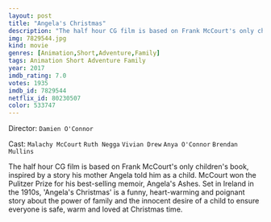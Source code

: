 ```yaml
---
layout: post
title: "Angela's Christmas"
description: "The half hour CG film is based on Frank McCourt's only children's book, inspired by a story his mother Angela told him as a child. McCourt won the Pulitzer Prize for his best-selling memoir, Angela's Ashes. Set in Ireland in the 1910s, 'Angela's Christmas' is a funny, heart-warming and poignant story about the power of family and the innocent desire of a child to ensure everyone is safe, warm and loved at Christmas time..."
img: 7829544.jpg
kind: movie
genres: [Animation,Short,Adventure,Family]
tags: Animation Short Adventure Family 
year: 2017
imdb_rating: 7.0
votes: 1935
imdb_id: 7829544
netflix_id: 80230507
color: 533747
---
```

Director: `Damien O'Connor`  

Cast: `Malachy McCourt` `Ruth Negga` `Vivian Drew` `Anya O'Connor` `Brendan Mullins` 

The half hour CG film is based on Frank McCourt's only children's book, inspired by a story his mother Angela told him as a child. McCourt won the Pulitzer Prize for his best-selling memoir, Angela's Ashes. Set in Ireland in the 1910s, 'Angela's Christmas' is a funny, heart-warming and poignant story about the power of family and the innocent desire of a child to ensure everyone is safe, warm and loved at Christmas time.